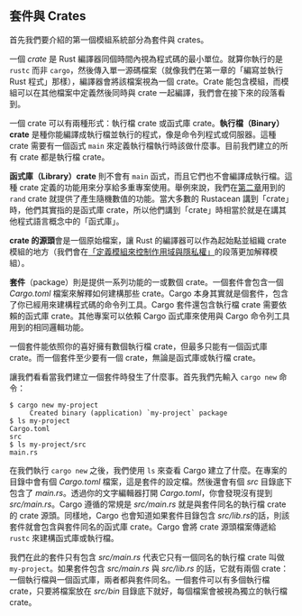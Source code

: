 ## 套件與 Crates

首先我們要介紹的第一個模組系統部分為套件與 crates。

一個 *crate* 是 Rust 編譯器同個時間內視為程式碼的最小單位。就算你執行的是 `rustc` 而非 `cargo`，然後傳入單一源碼檔案（就像我們在第一章的「編寫並執行 Rust 程式」那樣），編譯器會將該檔案視為一個 crate。Crate 能包含模組，而模組可以在其他檔案中定義然後同時與 crate 一起編譯，我們會在接下來的段落看到。

一個 crate 可以有兩種形式：執行檔 crate 或函式庫 crate。**執行檔（Binary）crate** 是種你能編譯成執行檔並執行的程式，像是命令列程式或伺服器。這種 crate 需要有一個函式 `main` 來定義執行檔執行時該做什麼事。目前我們建立的所有 crate 都是執行檔 crate。

**函式庫（Library）crate** 則不會有 `main` 函式，而且它們也不會編譯成執行檔。這種 crate 定義的功能用來分享給多重專案使用。舉例來說，我們在[第二章][rand]<!-- ignore -->用到的 `rand` crate 就提供了產生隨機數值的功能。當大多數的 Rustacean 講到「crate」時，他們其實指的是函式庫 crate，所以他們講到「crate」時相當於就是在講其他程式語言概念中的「函式庫」。

**crate 的源頭**會是一個原始檔案，讓 Rust 的編譯器可以作為起始點並組織 crate 模組的地方（我們會在[「定義模組來控制作用域與隱私權」][modules]<!-- ignore -->的段落更加解釋模組）。

**套件**（package）則是提供一系列功能的一或數個 crate。一個套件會包含一個 *Cargo.toml* 檔案來解釋如何建構那些 crate。Cargo 本身其實就是個套件，包含了你已經用來建構程式碼的命令列工具。Cargo 套件還包含執行檔 crate 需要依賴的函式庫 crate。其他專案可以依賴 Cargo 函式庫來使用與 Cargo 命令列工具用到的相同邏輯功能。

一個套件能依照你的喜好擁有數個執行檔 crate，但最多只能有一個函式庫 crate。而一個套件至少要有一個 crate，無論是函式庫或執行檔 crate。

讓我們看看當我們建立一個套件時發生了什麼事。首先我們先輸入 `cargo new` 命令：

```console
$ cargo new my-project
     Created binary (application) `my-project` package
$ ls my-project
Cargo.toml
src
$ ls my-project/src
main.rs
```

在我們執行 `cargo new` 之後，我們使用 `ls` 來查看 Cargo 建立了什麼。在專案的目錄中會有個 *Cargo.toml* 檔案，這是套件的設定檔。然後還會有個 *src* 目錄底下包含了 *main.rs*。透過你的文字編輯器打開 *Cargo.toml*，你會發現沒有提到 *src/main.rs*。Cargo 遵循的常規是 *src/main.rs* 就是與套件同名的執行檔 crate 的 crate 源頭。同樣地，Cargo 也會知道如果套件目錄包含 *src/lib.rs*的話，則該套件就會包含與套件同名的函式庫 crate。Cargo 會將 crate 源頭檔案傳遞給 `rustc` 來建構函式庫或執行檔。

我們在此的套件只有包含 *src/main.rs* 代表它只有一個同名的執行檔 crate 叫做 `my-project`。如果套件包含 *src/main.rs* 與 *src/lib.rs* 的話，它就有兩個 crate：一個執行檔與一個函式庫，兩者都與套件同名。一個套件可以有多個執行檔 crate，只要將檔案放在 *src/bin* 目錄底下就好，每個檔案會被視為獨立的執行檔 crate。

[modules]: ch07-02-defining-modules-to-control-scope-and-privacy.html
[rand]: ch02-00-guessing-game-tutorial.html#產生隨機數字
